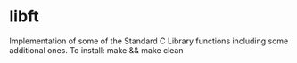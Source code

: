# libft
Implementation of some of the Standard C Library functions including some additional ones.
To install:
make && make clean

